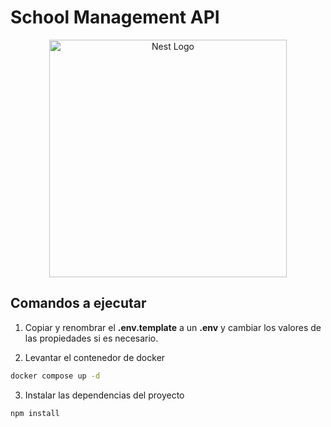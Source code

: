 # School Management API
<p align="center">
  <a href="http://nestjs.com/" target="blank"><img src="https://nestjs.com/img/logo-small.svg" width="380" alt="Nest Logo" /></a>
</p>

## Comandos a ejecutar
1. Copiar y renombrar el __.env.template__ a un __.env__ y cambiar los valores de las propiedades si es necesario.

2. Levantar el contenedor de docker
``` bash
docker compose up -d
``` 

3. Instalar las dependencias del proyecto
``` bash
npm install 
``` 

